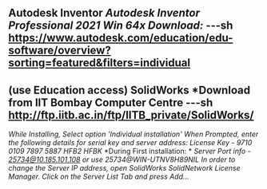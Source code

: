 **Autodesk Inventor**
*Autodesk Inventor Professional 2021 Win 64x Download:*
---sh
https://www.autodesk.com/education/edu-software/overview?sorting=featured&filters=individual
---
  (use Education access)
**SolidWorks**
*Download from IIT Bombay Computer Centre
---sh
http://ftp.iitb.ac.in/ftp/IITB_private/SolidWorks/
---

*While Installing, Select option 'Individual installation'*
*When Prompted, enter the following details for serial key and server address:*
*License Key - 9710 0109 7897 5887 HFB2 HFBK*
*During First installation: *
*Server Port info - 25734@10.185.101.108 or use 25734@WIN-UTNV8H89NIL*
*In order to change the Server IP address, open SolidWorks SolidNetwork License Manager. Click on the Server List Tab and press Add...*
